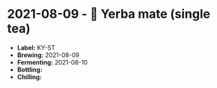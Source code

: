 # 2021-08-09 - 🍃 Yerba mate (single tea)

* **Label:** KY-ST
* **Brewing:** 2021-08-09
* **Fermenting:** 2021-08-10
* **Bottling:**
* **Chilling:**

